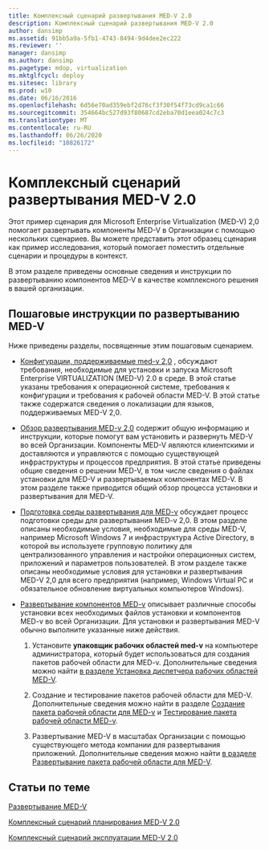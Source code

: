 ```yaml
---
title: Комплексный сценарий развертывания MED-V 2.0
description: Комплексный сценарий развертывания MED-V 2.0
author: dansimp
ms.assetid: 91bb5a9a-5fb1-4743-8494-9d4dee2ec222
ms.reviewer: ''
manager: dansimp
ms.author: dansimp
ms.pagetype: mdop, virtualization
ms.mktglfcycl: deploy
ms.sitesec: library
ms.prod: w10
ms.date: 06/16/2016
ms.openlocfilehash: 6d56e70ad359ebf2d76cf3f30f54f73cd9ca1c66
ms.sourcegitcommit: 354664bc527d93f80687cd2eba70d1eea024c7c3
ms.translationtype: MT
ms.contentlocale: ru-RU
ms.lasthandoff: 06/26/2020
ms.locfileid: "10826172"
---
```

# Комплексный сценарий развертывания MED-V 2.0


Этот пример сценария для Microsoft Enterprise Virtualization (MED-V) 2,0 помогает развертывать компоненты MED-V в Организации с помощью нескольких сценариев. Вы можете представить этот образец сценария как пример исследования, который помогает поместить отдельные сценарии и процедуры в контекст.

В этом разделе приведены основные сведения и инструкции по развертыванию компонентов MED-V в качестве комплексного решения в вашей организации.

## Пошаговые инструкции по развертыванию MED-V


Ниже приведены разделы, посвященные этим пошаговым сценарием.

-   [Конфигурации, поддерживаемые med-v 2,0](med-v-20-supported-configurations.md) , обсуждают требования, необходимые для установки и запуска Microsoft Enterprise VIRTUALIZATION (MED-V) 2.0 в среде. В этой статье указаны требования к операционной системе, требования к конфигурации и требования к рабочей области MED-V. В этой статье также содержатся сведения о локализации для языков, поддерживаемых MED-V 2,0.

-   [Обзор развертывания MED-v 2,0](med-v-20-deployment-overview.md) содержит общую информацию и инструкции, которые помогут вам установить и развернуть MED-V во всей Организации. Компоненты MED-V являются клиентскими и доставляются и управляются с помощью существующей инфраструктуры и процессов предприятия. В этой статье приведены общие сведения о решении MED-V, в том числе сведения о файлах установки для MED-V и развертываемых компонентах MED-V. В этом разделе также приводится общий обзор процесса установки и развертывания для MED-V.

-   [Подготовка среды развертывания для MED-v](prepare-the-deployment-environment-for-med-v.md) обсуждает процесс подготовки среды для развертывания MED-v 2,0. В этом разделе описаны необходимые условия, необходимые для среды MED-V, например Microsoft Windows 7 и инфраструктура Active Directory, в которой вы используете групповую политику для централизованного управления и настройки операционных систем, приложений и параметров пользователей. В этом разделе также описаны необходимые условия для установки и развертывания MED-V 2,0 для всего предприятия (например, Windows Virtual PC и обязательное обновление виртуальных компьютеров Windows).

-   [Развертывание компонентов MED-v](deploy-the-med-v-components.md) описывает различные способы установки всех необходимых файлов установки и компонентов MED-v во всей Организации. Для установки и развертывания MED-V обычно выполните указанные ниже действия.

    1.  Установите **упаковщик рабочих областей med-v** на компьютере администратора, который будет использоваться для создания пакетов рабочей области для MED-v. Дополнительные сведения можно найти [в разделе Установка диспетчера рабочих областей MED-V](how-to-install-the-med-v-workspace-packager.md).

    2.  Создание и тестирование пакетов рабочей области для MED-V. Дополнительные сведения можно найти в разделе [Создание пакета рабочей области для MED-v](create-a-med-v-workspace-package.md) и [Тестирование пакета рабочей области MED-v](testing-the-med-v-workspace-package.md).

    3.  Развертывание MED-V в масштабах Организации с помощью существующего метода компании для развертывания приложений. Дополнительные сведения можно найти [в разделе Развертывание пакета рабочей области для MED-V](deploying-the-med-v-workspace-package.md).

## Статьи по теме


[Развертывание MED-V](deployment-of-med-v.md)

[Комплексный сценарий планирования MED-V 2.0](end-to-end-planning-scenario-for-med-v-20.md)

[Комплексный сценарий эксплуатации MED-V 2.0](end-to-end-operations-scenario-for-med-v-20.md)

 

 





